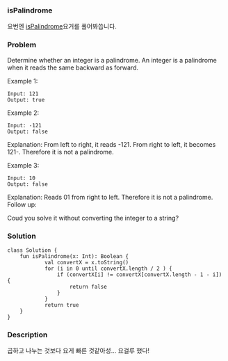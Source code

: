 ### isPalindrome


요번엔 [isPalindrome](https://leetcode.com/problems/palindrome-number/)요거를 풀어봐씁니다.

### Problem

Determine whether an integer is a palindrome. An integer is a palindrome when it reads the same backward as forward.

Example 1:

```
Input: 121
Output: true
```

Example 2:

```
Input: -121
Output: false
```

Explanation: From left to right, it reads -121. From right to left, it becomes 121-. Therefore it is not a palindrome.

Example 3:

```
Input: 10
Output: false
```

Explanation: Reads 01 from right to left. Therefore it is not a palindrome.
Follow up:

Coud you solve it without converting the integer to a string?

### Solution

```
class Solution {
    fun isPalindrome(x: Int): Boolean {
            val convertX = x.toString()
            for (i in 0 until convertX.length / 2 ) {
                if (convertX[i] != convertX[convertX.length - 1 - i]) {
                    return false
                }
            }
            return true
    }
}

```

### Description

곱하고 나누는 것보다 요게 빠른 것같아성... 요걸루 했다!